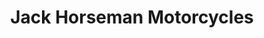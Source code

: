 ---
title: "Jack Horseman Motorcycles"
url: /carlisle/jack-horseman-motorcycles/
shop: motorcycle
---